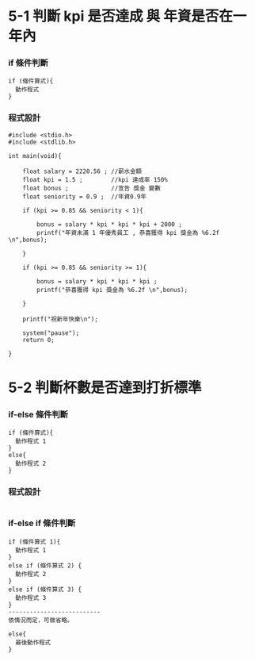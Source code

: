 # 5-1 判斷 kpi 是否達成 與 年資是否在一年內

### if 條件判斷
```
if (條件算式){
  動作程式
}
```

### 程式設計
```
#include <stdio.h>
#include <stdlib.h>

int main(void){
	
    float salary = 2220.56 ; //薪水金額
    float kpi = 1.5 ;        //kpi 達成率 150%
    float bonus ;            //宣告 獎金 變數
    float seniority = 0.9 ;  //年資0.9年 
	
    if (kpi >= 0.85 && seniority < 1){
	
        bonus = salary * kpi * kpi * kpi + 2000 ;
        printf("年資未滿 1 年優秀員工 , 恭喜獲得 kpi 獎金為 %6.2f \n",bonus);
        
    }
	
    if (kpi >= 0.85 && seniority >= 1){
	
        bonus = salary * kpi * kpi * kpi ;
        printf("恭喜獲得 kpi 獎金為 %6.2f \n",bonus);
		
    }
    
    printf("祝新年快樂\n");
	
    system("pause");
    return 0;	
	
} 
```
	
# 5-2 判斷杯數是否達到打折標準

### if-else 條件判斷
```
if (條件算式){
  動作程式 1
}
else{
  動作程式 2
}
```

### 程式設計
```

```

### if-else if 條件判斷
```
if (條件算式 1){
  動作程式 1
}
else if (條件算式 2) {
  動作程式 2
}
else if (條件算式 3) {
  動作程式 3
}
--------------------------
依情況而定，可做省略。

else{
  最後動作程式
}

```
